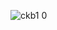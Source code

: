 ![ckb1 0](https://user-images.githubusercontent.com/20263044/130351915-794d4fb1-0f92-4737-8e1a-ea1e84fe8c3e.png)
